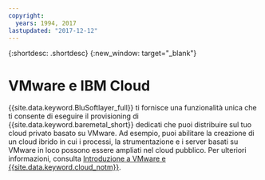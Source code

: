 ```yaml
---
copyright:
  years: 1994, 2017
lastupdated: "2017-12-12"
---
```


{:shortdesc: .shortdesc}
{:new_window: target="_blank"}

# VMware e IBM Cloud

{{site.data.keyword.BluSoftlayer_full}} ti fornisce una funzionalità unica che ti consente di eseguire il provisioning di {{site.data.keyword.baremetal_short}} dedicati che puoi distribuire sul tuo cloud privato basato su VMware. Ad esempio, puoi abilitare la creazione di un cloud ibrido in cui i processi, la strumentazione e i server basati su VMware in loco possono essere ampliati nel cloud pubblico. Per ulteriori informazioni, consulta [Introduzione a VMware e {{site.data.keyword.cloud_notm}}](/docs/infrastructure/vmware/vmware_index.html).
